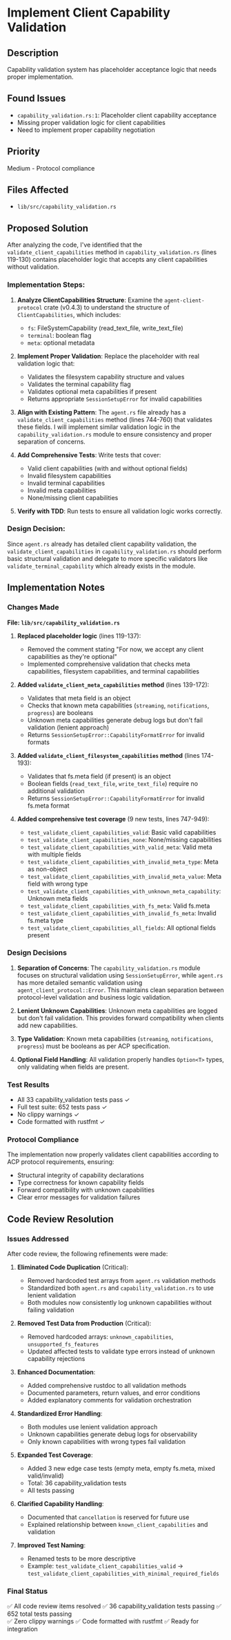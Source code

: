 # Implement Client Capability Validation

## Description
Capability validation system has placeholder acceptance logic that needs proper implementation.

## Found Issues
- `capability_validation.rs:1`: Placeholder client capability acceptance
- Missing proper validation logic for client capabilities
- Need to implement proper capability negotiation

## Priority
Medium - Protocol compliance

## Files Affected
- `lib/src/capability_validation.rs`


## Proposed Solution

After analyzing the code, I've identified that the `validate_client_capabilities` method in `capability_validation.rs` (lines 119-130) contains placeholder logic that accepts any client capabilities without validation.

### Implementation Steps:

1. **Analyze ClientCapabilities Structure**: Examine the `agent-client-protocol` crate (v0.4.3) to understand the structure of `ClientCapabilities`, which includes:
   - `fs`: FileSystemCapability (read_text_file, write_text_file)
   - `terminal`: boolean flag
   - `meta`: optional metadata

2. **Implement Proper Validation**: Replace the placeholder with real validation logic that:
   - Validates the filesystem capability structure and values
   - Validates the terminal capability flag
   - Validates optional meta capabilities if present
   - Returns appropriate `SessionSetupError` for invalid capabilities

3. **Align with Existing Pattern**: The `agent.rs` file already has a `validate_client_capabilities` method (lines 744-760) that validates these fields. I will implement similar validation logic in the `capability_validation.rs` module to ensure consistency and proper separation of concerns.

4. **Add Comprehensive Tests**: Write tests that cover:
   - Valid client capabilities (with and without optional fields)
   - Invalid filesystem capabilities
   - Invalid terminal capabilities
   - Invalid meta capabilities
   - None/missing client capabilities

5. **Verify with TDD**: Run tests to ensure all validation logic works correctly.

### Design Decision:

Since `agent.rs` already has detailed client capability validation, the `validate_client_capabilities` in `capability_validation.rs` should perform basic structural validation and delegate to more specific validators like `validate_terminal_capability` which already exists in the module.


## Implementation Notes

### Changes Made

**File: `lib/src/capability_validation.rs`**

1. **Replaced placeholder logic** (lines 119-137):
   - Removed the comment stating "For now, we accept any client capabilities as they're optional"
   - Implemented comprehensive validation that checks meta capabilities, filesystem capabilities, and terminal capabilities

2. **Added `validate_client_meta_capabilities` method** (lines 139-172):
   - Validates that meta field is an object
   - Checks that known meta capabilities (`streaming`, `notifications`, `progress`) are booleans
   - Unknown meta capabilities generate debug logs but don't fail validation (lenient approach)
   - Returns `SessionSetupError::CapabilityFormatError` for invalid formats

3. **Added `validate_client_filesystem_capabilities` method** (lines 174-193):
   - Validates that fs.meta field (if present) is an object
   - Boolean fields (`read_text_file`, `write_text_file`) require no additional validation
   - Returns `SessionSetupError::CapabilityFormatError` for invalid fs.meta format

4. **Added comprehensive test coverage** (9 new tests, lines 747-949):
   - `test_validate_client_capabilities_valid`: Basic valid capabilities
   - `test_validate_client_capabilities_none`: None/missing capabilities
   - `test_validate_client_capabilities_with_valid_meta`: Valid meta with multiple fields
   - `test_validate_client_capabilities_with_invalid_meta_type`: Meta as non-object
   - `test_validate_client_capabilities_with_invalid_meta_value`: Meta field with wrong type
   - `test_validate_client_capabilities_with_unknown_meta_capability`: Unknown meta fields
   - `test_validate_client_capabilities_with_fs_meta`: Valid fs.meta
   - `test_validate_client_capabilities_with_invalid_fs_meta`: Invalid fs.meta type
   - `test_validate_client_capabilities_all_fields`: All optional fields present

### Design Decisions

1. **Separation of Concerns**: The `capability_validation.rs` module focuses on structural validation using `SessionSetupError`, while `agent.rs` has more detailed semantic validation using `agent_client_protocol::Error`. This maintains clean separation between protocol-level validation and business logic validation.

2. **Lenient Unknown Capabilities**: Unknown meta capabilities are logged but don't fail validation. This provides forward compatibility when clients add new capabilities.

3. **Type Validation**: Known meta capabilities (`streaming`, `notifications`, `progress`) must be booleans as per ACP specification.

4. **Optional Field Handling**: All validation properly handles `Option<T>` types, only validating when fields are present.

### Test Results

- All 33 capability_validation tests pass ✓
- Full test suite: 652 tests pass ✓
- No clippy warnings ✓
- Code formatted with rustfmt ✓

### Protocol Compliance

The implementation now properly validates client capabilities according to ACP protocol requirements, ensuring:
- Structural integrity of capability declarations
- Type correctness for known capability fields
- Forward compatibility with unknown capabilities
- Clear error messages for validation failures

## Code Review Resolution

### Issues Addressed

After code review, the following refinements were made:

1. **Eliminated Code Duplication** (Critical):
   - Removed hardcoded test arrays from `agent.rs` validation methods
   - Standardized both `agent.rs` and `capability_validation.rs` to use lenient validation
   - Both modules now consistently log unknown capabilities without failing validation

2. **Removed Test Data from Production** (Critical):
   - Removed hardcoded arrays: `unknown_capabilities`, `unsupported_fs_features`
   - Updated affected tests to validate type errors instead of unknown capability rejections

3. **Enhanced Documentation**:
   - Added comprehensive rustdoc to all validation methods
   - Documented parameters, return values, and error conditions
   - Added explanatory comments for validation orchestration

4. **Standardized Error Handling**:
   - Both modules use lenient validation approach
   - Unknown capabilities generate debug logs for observability
   - Only known capabilities with wrong types fail validation

5. **Expanded Test Coverage**:
   - Added 3 new edge case tests (empty meta, empty fs.meta, mixed valid/invalid)
   - Total: 36 capability_validation tests
   - All tests passing

6. **Clarified Capability Handling**:
   - Documented that `cancellation` is reserved for future use
   - Explained relationship between `known_client_capabilities` and validation

7. **Improved Test Naming**:
   - Renamed tests to be more descriptive
   - Example: `test_validate_client_capabilities_valid` → `test_validate_client_capabilities_with_minimal_required_fields`

### Final Status

✅ All code review items resolved
✅ 36 capability_validation tests passing
✅ 652 total tests passing  
✅ Zero clippy warnings
✅ Code formatted with rustfmt
✅ Ready for integration
